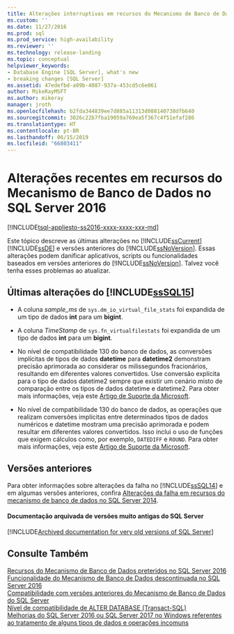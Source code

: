 ```yaml
---
title: Alterações interruptivas em recursos do Mecanismo de Banco de Dados no SQL Server 2016 | Microsoft Docs
ms.custom: ''
ms.date: 11/27/2016
ms.prod: sql
ms.prod_service: high-availability
ms.reviewer: ''
ms.technology: release-landing
ms.topic: conceptual
helpviewer_keywords:
- Database Engine [SQL Server], what's new
- breaking changes [SQL Server]
ms.assetid: 47edefbd-a09b-4087-937a-453cd5c6e061
author: MikeRayMSFT
ms.author: mikeray
manager: jroth
ms.openlocfilehash: b2fda344839ee7d885a11313d088140738dfb640
ms.sourcegitcommit: 3026c22b7fba19059a769ea5f367c4f51efaf286
ms.translationtype: HT
ms.contentlocale: pt-BR
ms.lasthandoff: 06/15/2019
ms.locfileid: "66803411"
---
```

# <a name="breaking-changes-to-database-engine-features-in-sql-server-2016"></a>Alterações recentes em recursos do Mecanismo de Banco de Dados no SQL Server 2016
[!INCLUDE[tsql-appliesto-ss2016-xxxx-xxxx-xxx-md](../includes/tsql-appliesto-ss2016-xxxx-xxxx-xxx-md.md)]

  Este tópico descreve as últimas alterações no [!INCLUDE[ssCurrent](../includes/sscurrent-md.md)] [!INCLUDE[ssDE](../includes/ssde-md.md)] e versões anteriores do [!INCLUDE[ssNoVersion](../includes/ssnoversion-md.md)]. Essas alterações podem danificar aplicativos, scripts ou funcionalidades baseados em versões anteriores do [!INCLUDE[ssNoVersion](../includes/ssnoversion-md.md)]. Talvez você tenha esses problemas ao atualizar.  
  
##  <a name="SQL15"></a> Últimas alterações do [!INCLUDE[ssSQL15](../includes/sssql15-md.md)]  
  
-   A coluna *sample_ms* de `sys.dm_io_virtual_file_stats` foi expandida de um tipo de dados **int** para um **bigint**.  
  
-   A coluna *TimeStamp* de `sys.fn_virtualfilestats` foi expandida de um tipo de dados **int** para um **bigint**.  

-   No nível de compatibilidade 130 do banco de dados, as conversões implícitas de tipos de dados **datetime** para **datetime2** demonstram precisão aprimorada ao considerar os milissegundos fracionários, resultando em diferentes valores convertidos. Use conversão explícita para o tipo de dados datetime2 sempre que existir um cenário misto de comparação entre os tipos de dados datetime e datetime2. Para obter mais informações, veja este [Artigo de Suporte da Microsoft](https://support.microsoft.com/help/4010261).

-   No nível de compatibilidade 130 do banco de dados, as operações que realizam conversões implícitas entre determinados tipos de dados numéricos e datetime mostram uma precisão aprimorada e podem resultar em diferentes valores convertidos. Isso inclui o uso de funções que exigem cálculos como, por exemplo, `DATEDIFF` e `ROUND`. Para obter mais informações, veja este [Artigo de Suporte da Microsoft](https://support.microsoft.com/help/4010261).

## <a name="previous-versions"></a> Versões anteriores  

Para obter informações sobre alterações da falha no [!INCLUDE[ssSQL14](../includes/sssql14-md.md)] e em algumas versões anteriores, confira [Alterações da falha em recursos do mecanismo de banco de dados no SQL Server 2014](../database-engine/breaking-changes-to-database-engine-features-in-sql-server-2016.md?view=sql-server-2014).

#### <a name="archived-documentation-for-very-old-versions-of-sql-server"></a>Documentação arquivada de versões muito antigas do SQL Server

[!INCLUDE[Archived documentation for very old versions of SQL Server](../includes/paragraph-content/previous-versions-archive-documentation-sql-server.md)]

## <a name="see-also"></a>Consulte Também  
 [Recursos do Mecanismo de Banco de Dados preteridos no SQL Server 2016](../database-engine/deprecated-database-engine-features-in-sql-server-2016.md)   
 [Funcionalidade do Mecanismo de Banco de Dados descontinuada no SQL Server 2016](../database-engine/discontinued-database-engine-functionality-in-sql-server-2016.md)   
 [Compatibilidade com versões anteriores do Mecanismo de Banco de Dados do SQL Server](../database-engine/sql-server-database-engine-backward-compatibility.md)   
 [Nível de compatibilidade de ALTER DATABASE &#40;Transact-SQL&#41;](../t-sql/statements/alter-database-transact-sql-compatibility-level.md)   
 [Melhorias do SQL Server 2016 ou SQL Server 2017 no Windows referentes ao tratamento de alguns tipos de dados e operações incomuns](https://support.microsoft.com/help/4010261)   
